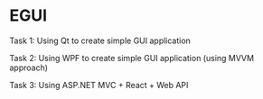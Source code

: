 # EGUI
Task 1: Using Qt to create simple GUI application

Task 2: Using WPF to create simple GUI application (using MVVM approach)

Task 3: Using ASP.NET MVC + React + Web API
